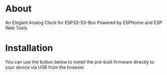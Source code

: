 # About

An Elegant Analog Clock for ESP32-S3-Box Powered by ESPHome and ESP Web Tools

# Installation

You can use the button below to install the pre-built firmware directly to your device via USB from the browser.

<esp-web-install-button manifest="firmware/esp32-s3-box-clock.manifest.json"></esp-web-install-button>

<script type="module" src="https://unpkg.com/esp-web-tools@10/dist/web/install-button.js?module"></script>
